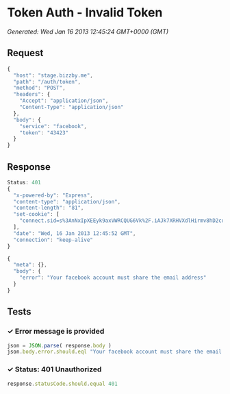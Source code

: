 # Token Auth - Invalid Token

*Generated: Wed Jan 16 2013 12:45:24 GMT+0000 (GMT)*
## Request
```javascript
{
  "host": "stage.bizzby.me",
  "path": "/auth/token",
  "method": "POST",
  "headers": {
    "Accept": "application/json",
    "Content-Type": "application/json"
  },
  "body": {
    "service": "facebook",
    "token": "43423"
  }
}
```

## Response
```javascript
Status: 401
{
  "x-powered-by": "Express",
  "content-type": "application/json",
  "content-length": "81",
  "set-cookie": [
    "connect.sid=s%3AnNxIpXEEyk9axVWRCQUG6Vk%2F.iAJk7XRHVXdlHirmv8hD2cruwlhNhOvICtUUw0O86g0; Path=/"
  ],
  "date": "Wed, 16 Jan 2013 12:45:52 GMT",
  "connection": "keep-alive"
}
```
```javascript
{
  "meta": {},
  "body": {
    "error": "Your facebook account must share the email address"
  }
}
```

## Tests

### ✓ Error message is provided
```javascript
json = JSON.parse( response.body )
json.body.error.should.eql "Your facebook account must share the email address"
```

### ✓ Status: 401 Unauthorized
```javascript
response.statusCode.should.equal 401
```


